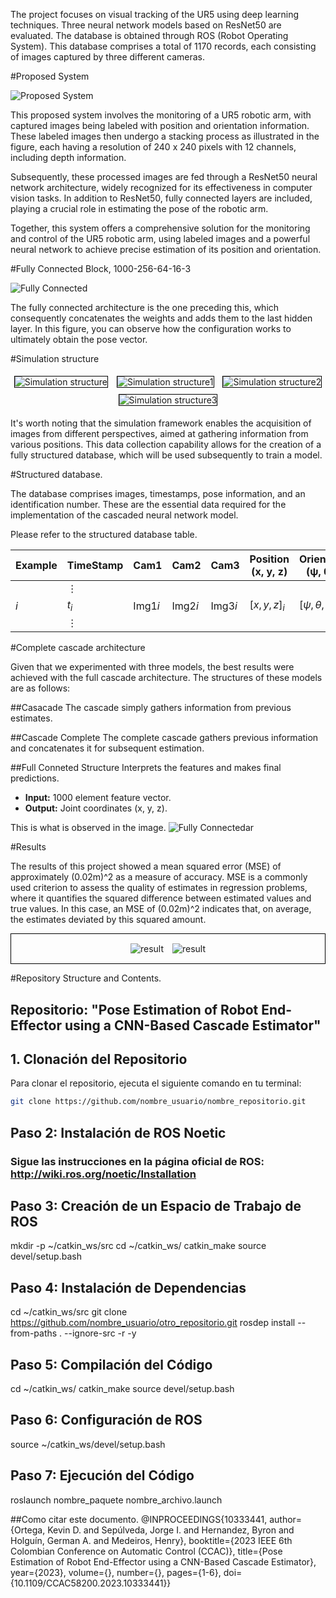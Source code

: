 The project focuses on visual tracking of the UR5 using deep learning techniques. Three neural network models based on ResNet50 are evaluated. The database is obtained through ROS (Robot Operating System). This database comprises a total of 1170 records, each consisting of images captured by three different cameras.


#Proposed System

![Proposed System](figuras/sistema_propuestoa.svg)

This proposed system involves the monitoring of a UR5 robotic arm, with captured images being labeled with position and orientation information. These labeled images then undergo a stacking process as illustrated in the figure, each having a resolution of 240 x 240 pixels with 12 channels, including depth information.

Subsequently, these processed images are fed through a ResNet50 neural network architecture, widely recognized for its effectiveness in computer vision tasks. In addition to ResNet50, fully connected layers are included, playing a crucial role in estimating the pose of the robotic arm.

Together, this system offers a comprehensive solution for the monitoring and control of the UR5 robotic arm, using labeled images and a powerful neural network to achieve precise estimation of its position and orientation.

#Fully Connected Block, 1000-256-64-16-3

![Fully Connected](figuras/cnn1.svg)

The fully connected architecture is the one preceding this, which consequently concatenates the weights and adds them to the last hidden layer. In this figure, you can observe how the configuration works to ultimately obtain the pose vector.

#Simulation structure

<div align="center">
  <img src="figuras/ec.png" alt="Simulation structure" style="border: 1px solid black; margin: 5px;">
  <img src="figuras/p1.png" alt="Simulation structure1" style="border: 1px solid black; margin: 5px;">
  <img src="figuras/p2.png" alt="Simulation structure2" style="border: 1px solid black; margin: 5px;">
  <img src="figuras/p3.png" alt="Simulation structure3" style="border: 1px solid black; margin: 5px;">
</div>

It's worth noting that the simulation framework enables the acquisition of images from different perspectives, aimed at gathering information from various positions. This data collection capability allows for the creation of a fully structured database, which will be used subsequently to train a model.

#Structured database.

The database comprises images, timestamps, pose information, and an identification number. These are the essential data required for the implementation of the cascaded neural network model.

Please refer to the structured database table.

| Example | TimeStamp | Cam1 | Cam2 | Cam3 | Position (x, y, z) | Orientation (ψ, θ, φ) | Joints (q1..q6) |
|---------|-----------|------|------|------|---------------------|------------------------|------------------|
|         | $\vdots$  |      |      |      |                     |                        |                  |
| $i$     | $t_{i}$   | Img1${i}$ | Img2${i}$ | Img3${i}$ | $[x, y, z]_{i}$ | $[ψ, θ, φ]_{i}$ | $[q1..q6]_{i}$ |
|         | $\vdots$  |      |      |      |                     |                        |                  |

#Complete cascade architecture


Given that we experimented with three models, the best results were achieved with the full cascade architecture. The structures of these models are as follows:

##Casacade
The cascade simply gathers information from previous estimates.

##Cascade Complete
The complete cascade gathers previous information and concatenates it for subsequent estimation.

##Full Conneted Structure
Interprets the features and makes final predictions.

- **Input:** 1000 element feature vector.
- **Output:** Joint coordinates \(x, y, z\).

This is what is observed in the image.
![Fully Connectedar](figuras/est_full.svg)

#Results

The results of this project showed a mean squared error (MSE) of approximately (0.02m)^2 as a measure of accuracy. MSE is a commonly used criterion to assess the quality of estimates in regression problems, where it quantifies the squared difference between estimated values and true values. In this case, an MSE of (0.02m)^2 indicates that, on average, the estimates deviated by this squared amount.

<div align="center" style="border: 1px solid black; padding: 10px;">
  <img src="figuras/Val_loss_all.svg" alt="result" style="margin: 5px;">
  <img src="figuras/grafic3d.svg" alt="result" style="margin: 5px;">
</div>

#Repository Structure and Contents.
## Repositorio: "Pose Estimation of Robot End-Effector using a CNN-Based Cascade Estimator"

## 1. Clonación del Repositorio

Para clonar el repositorio, ejecuta el siguiente comando en tu terminal:

```bash
git clone https://github.com/nombre_usuario/nombre_repositorio.git 
```




## Paso 2: Instalación de ROS Noetic
### Sigue las instrucciones en la página oficial de ROS: http://wiki.ros.org/noetic/Installation

## Paso 3: Creación de un Espacio de Trabajo de ROS
mkdir -p ~/catkin_ws/src
cd ~/catkin_ws/
catkin_make
source devel/setup.bash

## Paso 4: Instalación de Dependencias
cd ~/catkin_ws/src
git clone https://github.com/nombre_usuario/otro_repositorio.git
rosdep install --from-paths . --ignore-src -r -y

## Paso 5: Compilación del Código
cd ~/catkin_ws/
catkin_make
source devel/setup.bash

## Paso 6: Configuración de ROS
source ~/catkin_ws/devel/setup.bash

## Paso 7: Ejecución del Código
roslaunch nombre_paquete nombre_archivo.launch

##Como citar este documento.
@INPROCEEDINGS{10333441,
  author={Ortega, Kevin D. and Sepúlveda, Jorge I. and Hernandez, Byron and Holguín, German A. and Medeiros, Henry},
  booktitle={2023 IEEE 6th Colombian Conference on Automatic Control (CCAC)}, 
  title={Pose Estimation of Robot End-Effector using a CNN-Based Cascade Estimator}, 
  year={2023},
  volume={},
  number={},
  pages={1-6},
  doi={10.1109/CCAC58200.2023.10333441}}